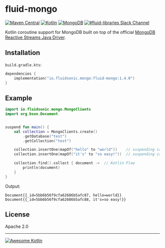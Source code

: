 fluid-mongo
===========

[![Maven Central](https://img.shields.io/maven-central/v/io.fluidsonic.mongo/fluid-mongo?label=Maven%20Central)](https://search.maven.org/artifact/io.fluidsonic.mongo/fluid-mongo)
[![Kotlin](https://img.shields.io/badge/Kotlin-1.5.21-blue.svg)](https://github.com/JetBrains/kotlin/releases/v1.5.21)
[![MongoDB](https://img.shields.io/badge/MongoDB-Reactive%20Streams%204.3.1-blue.svg)](https://github.com/mongodb/mongo-java-driver/releases/tag/r4.3.1)
[![#fluid-libraries Slack Channel](https://img.shields.io/badge/slack-%23fluid--libraries-543951.svg?label=Slack)](https://kotlinlang.slack.com/messages/C7UDFSVT2/)

Kotlin coroutine support for MongoDB built on top of the
official [MongoDB Reactive Streams Java Driver](https://mongodb.github.io/mongo-java-driver/4.3/driver-reactive/).



Installation
------------

`build.gradle.kts`:

```kotlin
dependencies {
    implementation("io.fluidsonic.mongo:fluid-mongo:1.4.0")
}
```

Example
-------

```kotlin
import io.fluidsonic.mongo.MongoClients
import org.bson.Document


suspend fun main() {
    val collection = MongoClients.create()
        .getDatabase("test")
        .getCollection("test")

    collection.insertOne(mapOf("hello" to "world"))    // suspending call
    collection.insertOne(mapOf("it's" to "so easy!"))  // suspending call

    collection.find().collect { document ->  // Kotlin Flow
        println(document)
    }
}
```

Output:

```
Document{{_id=5bb6b56f9cfa62686b5afc87, hello=world}}
Document{{_id=5bb6b56f9cfa62686b5afc88, it's=so easy!}}
```

License
-------

Apache 2.0


--------------------------

[![Awesome Kotlin](https://kotlin.link/awesome-kotlin.svg)](https://github.com/KotlinBy/awesome-kotlin)
